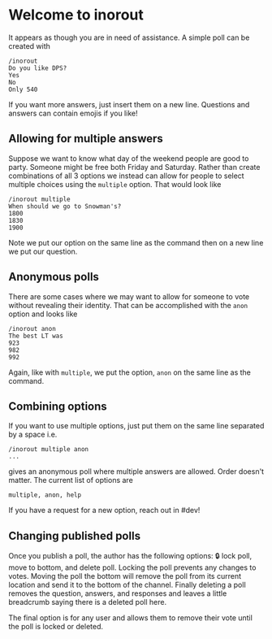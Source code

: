 # Welcome to inorout
It appears as though you are in need of assistance.  A simple poll can be created
with
```
/inorout
Do you like DPS?
Yes
No
Only 540
```
If you want more answers, just insert them on a new line. Questions and answers can contain emojis if you like!

## Allowing for multiple answers
Suppose we want to know what day of the weekend people are good to party. Someone
might be free both Friday and Saturday.  Rather than create combinations of all 3 options
we instead can allow for people to select multiple choices using the `multiple` option.  That would look like
```
/inorout multiple
When should we go to Snowman's?
1800
1830
1900
```
Note we put our option on the same line as the command then on a new line we put our question.

##  Anonymous polls
There are some cases where we may want to allow for someone to vote without
revealing their identity. That can be accomplished with the `anon` option and
looks like
```
/inorout anon
The best LT was
923
982
992
```
Again, like with `multiple`, we put the option, `anon` on the same line as the command.

## Combining options
If you want to use multiple options, just put them on the same line separated by a space
i.e.
```
/inorout multiple anon
...
```
gives an anonymous poll where multiple answers are allowed. Order doesn't matter.
The current list of options are
```
multiple, anon, help
```
If you have a request for a new option, reach out in #dev!

## Changing published polls
Once you publish a poll, the author has the following options: :lock: lock poll, move to bottom, and delete poll. Locking the poll prevents any changes to votes. Moving the poll the bottom will remove the poll from its current location and send it to the bottom of the channel. Finally deleting a poll removes the question, answers, and responses and leaves a little breadcrumb saying there is a deleted poll here.

The final option is for any user and allows them to remove their vote until the poll is locked or deleted. 
